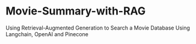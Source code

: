 # Movie-Summary-with-RAG
Using Retrieval-Augmented Generation to Search a Movie Database Using Langchain, OpenAI and Pinecone
